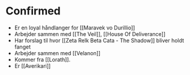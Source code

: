 # Confirmed
- Er en loyal håndlanger for [[Maravek vo Durillio]]
- Arbejder sammen med [[The Veil]], [[House Of Deliverance]] 
- Har forslag til hvor [[Zeta Relk Beta Cata - The Shadow]] bliver holdt fanget
- Arbejder sammen med [[Velanon]]
- Kommer fra [[Lorath]].
- Er [[Averikari]]